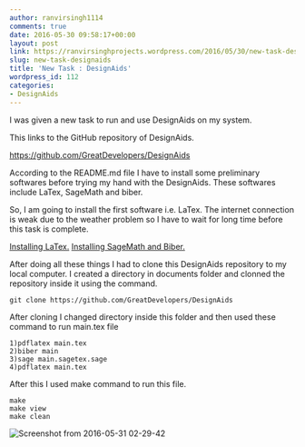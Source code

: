 ```yaml
---
author: ranvirsingh1114
comments: true
date: 2016-05-30 09:58:17+00:00
layout: post
link: https://ranvirsinghprojects.wordpress.com/2016/05/30/new-task-designaids/
slug: new-task-designaids
title: 'New Task : DesignAids'
wordpress_id: 112
categories:
- DesignAids
---
```


I was given a new task to run and use DesignAids on my system.

This links to the GitHub repository of DesignAids.

https://github.com/GreatDevelopers/DesignAids

According to the README.md file I have to install some preliminary softwares before trying my hand with the DesignAids. These softwares include LaTex, SageMath and biber.

So, I am going to install the first software i.e. LaTex. The internet connection is weak due to the weather problem so I have to wait for long time before this task is complete.

[Installing LaTex.](https://ranvirsinghprojects.wordpress.com/2016/05/31/installing-latex-to-your-system/)
[Installing SageMath and Biber.](https://ranvirsinghprojects.wordpress.com/2016/05/31/installing-sagemath-and-biber-into-the-system/)

After doing all these things I had to clone this DesignAids repository to my local computer. I created a directory in documents folder and clonned the repository inside it using the command.

    
    git clone https://github.com/GreatDevelopers/DesignAids


After cloning I changed directory inside this folder and then used these command to run main.tex file

    
    1)pdflatex main.tex
    2)biber main
    3)sage main.sagetex.sage
    4)pdflatex main.tex




After this I used make command to run this file.

    
    make
    make view
    make clean


![Screenshot from 2016-05-31 02-29-42](https://ranvirsinghprojects.files.wordpress.com/2016/05/screenshot-from-2016-05-31-02-29-42.png?w=300)
